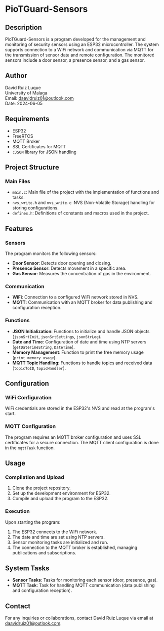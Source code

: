 # PioTGuard-Sensors

## Description

PioTGuard-Sensors is a program developed for the management and monitoring of security sensors using an ESP32 microcontroller. The system supports connection to a WiFi network and communication via MQTT for the transmission of sensor data and remote configuration. The monitored sensors include a door sensor, a presence sensor, and a gas sensor.

## Author

David Ruiz Luque  
University of Malaga  
Email: daavidruiz01@outlook.com  
Date: 2024-06-05

## Requirements

- ESP32
- FreeRTOS
- MQTT Broker
- SSL Certificates for MQTT
- `cJSON` library for JSON handling

## Project Structure

### Main Files

- `main.c`: Main file of the project with the implementation of functions and tasks.
- `nvs_write.h` and `nvs_write.c`: NVS (Non-Volatile Storage) handling for storing configurations.
- `defines.h`: Definitions of constants and macros used in the project.

## Features

### Sensors

The program monitors the following sensors:
- **Door Sensor**: Detects door opening and closing.
- **Presence Sensor**: Detects movement in a specific area.
- **Gas Sensor**: Measures the concentration of gas in the environment.

### Communication

- **WiFi**: Connection to a configured WiFi network stored in NVS.
- **MQTT**: Communication with an MQTT broker for data publishing and configuration reception.

### Functions

- **JSON Initialization**: Functions to initialize and handle JSON objects (`jsonSrtInit`, `jsonSrtSettings`, `jsonStrLog`).
- **Date and Time**: Configuration of date and time using NTP servers (`getDateTimeString`, `DateTime`).
- **Memory Management**: Function to print the free memory usage (`print_memory_usage`).
- **MQTT Topic Handling**: Functions to handle topics and received data (`topicToID`, `topicHandler`).

## Configuration

### WiFi Configuration

WiFi credentials are stored in the ESP32's NVS and read at the program's start.

### MQTT Configuration

The program requires an MQTT broker configuration and uses SSL certificates for a secure connection. The MQTT client configuration is done in the `mqttTask` function.

## Usage

### Compilation and Upload

1. Clone the project repository.
2. Set up the development environment for ESP32.
3. Compile and upload the program to the ESP32.

### Execution

Upon starting the program:
1. The ESP32 connects to the WiFi network.
2. The date and time are set using NTP servers.
3. Sensor monitoring tasks are initialized and run.
4. The connection to the MQTT broker is established, managing publications and subscriptions.

## System Tasks

- **Sensor Tasks**: Tasks for monitoring each sensor (door, presence, gas).
- **MQTT Task**: Task for handling MQTT communication (data publishing and configuration reception).

## Contact

For any inquiries or collaborations, contact David Ruiz Luque via email at daavidruiz01@outlook.com.
